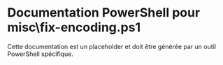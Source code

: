 # Documentation PowerShell pour misc\fix-encoding.ps1

Cette documentation est un placeholder et doit être générée par un outil PowerShell spécifique.
